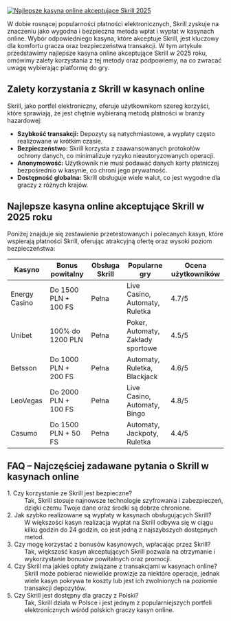 [![Najlepsze kasyna online akceptujące Skrill 2025](https://123-caf.pages.dev/gitsignup.png)](https://vrmoo.ru/Bt82HjjY)

<p>W dobie rosnącej popularności płatności elektronicznych, Skrill zyskuje na znaczeniu jako wygodna i bezpieczna metoda wpłat i wypłat w kasynach online. Wybór odpowiedniego kasyna, które akceptuje Skrill, jest kluczowy dla komfortu gracza oraz bezpieczeństwa transakcji. W tym artykule przedstawimy najlepsze kasyna online akceptujące Skrill w 2025 roku, omówimy zalety korzystania z tej metody oraz podpowiemy, na co zwracać uwagę wybierając platformę do gry.</p>  <h2>Zalety korzystania z Skrill w kasynach online</h2> <p>Skrill, jako portfel elektroniczny, oferuje użytkownikom szereg korzyści, które sprawiają, że jest chętnie wybieraną metodą płatności w branży hazardowej:</p> <ul> <li><strong>Szybkość transakcji:</strong> Depozyty są natychmiastowe, a wypłaty często realizowane w krótkim czasie.</li> <li><strong>Bezpieczeństwo:</strong> Skrill korzysta z zaawansowanych protokołów ochrony danych, co minimalizuje ryzyko nieautoryzowanych operacji.</li> <li><strong>Anonymowość:</strong> Użytkownik nie musi podawać danych karty płatniczej bezpośrednio w kasynie, co chroni jego prywatność.</li> <li><strong>Dostępność globalna:</strong> Skrill obsługuje wiele walut, co jest wygodne dla graczy z różnych krajów.</li> </ul>  <h2>Najlepsze kasyna online akceptujące Skrill w 2025 roku</h2> <p>Poniżej znajduje się zestawienie przetestowanych i polecanych kasyn, które wspierają płatności Skrill, oferując atrakcyjną ofertę oraz wysoki poziom bezpieczeństwa:</p>  <table> <thead> <tr> <th>Kasyno</th> <th>Bonus powitalny</th> <th>Obsługa Skrill</th> <th>Popularne gry</th> <th>Ocena użytkowników</th> </tr> </thead> <tbody> <tr> <td>Energy Casino</td> <td>Do 1500 PLN + 100 FS</td> <td>Pełna</td> <td>Live Casino, Automaty, Ruletka</td> <td>4.7/5</td> </tr> <tr> <td>Unibet</td> <td>100% do 1200 PLN</td> <td>Pełna</td> <td>Poker, Automaty, Zakłady sportowe</td> <td>4.5/5</td> </tr> <tr> <td>Betsson</td> <td>Do 1000 PLN + 200 FS</td> <td>Pełna</td> <td>Automaty, Ruletka, Blackjack</td> <td>4.6/5</td> </tr> <tr> <td>LeoVegas</td> <td>Do 2000 PLN + 100 FS</td> <td>Pełna</td> <td>Live Casino, Automaty, Bingo</td> <td>4.8/5</td> </tr> <tr> <td>Casumo</td> <td>Do 1500 PLN + 50 FS</td> <td>Pełna</td> <td>Automaty, Jackpoty, Ruletka</td> <td>4.4/5</td> </tr> </tbody> </table>  <h2>FAQ – Najczęściej zadawane pytania o Skrill w kasynach online</h2> <dl> <dt>1. Czy korzystanie ze Skrill jest bezpieczne?</dt> <dd>Tak, Skrill stosuje najnowsze technologie szyfrowania i zabezpieczeń, dzięki czemu Twoje dane oraz środki są dobrze chronione.</dd>  <dt>2. Jak szybko realizowane są wypłaty w kasynach obsługujących Skrill?</dt> <dd>W większości kasyn realizacja wypłat na Skrill odbywa się w ciągu kilku godzin do 24 godzin, co jest jedną z najszybszych dostępnych metod.</dd>  <dt>3. Czy mogę korzystać z bonusów kasynowych, wpłacając przez Skrill?</dt> <dd>Tak, większość kasyn akceptujących Skrill pozwala na otrzymanie i wykorzystanie bonusów powitalnych oraz promocji.</dd>  <dt>4. Czy Skrill ma jakieś opłaty związane z transakcjami w kasynach online?</dt> <dd>Skrill może pobierać niewielkie prowizje za niektóre operacje, jednak wiele kasyn pokrywa te koszty lub jest ich zwolnionych na poziomie transakcji depozytów.</dd>  <dt>5. Czy Skrill jest dostępny dla graczy z Polski?</dt> <dd>Tak, Skrill działa w Polsce i jest jednym z popularniejszych portfeli elektronicznych wśród polskich graczy kasyn online.</dd> </dl>